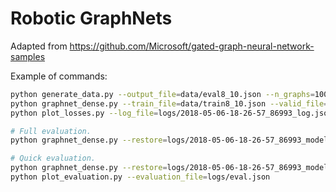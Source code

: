 # Robotic GraphNets

Adapted from https://github.com/Microsoft/gated-graph-neural-network-samples

Example of commands:
```bash
python generate_data.py --output_file=data/eval8_10.json --n_graphs=100000 --min_nodes=8 --max_nodes=10
python graphnet_dense.py --train_file=data/train8_10.json --valid_file=data/eval8_10.json --num_epochs=5
python plot_losses.py --log_file=logs/2018-05-06-18-26-57_86993_log.json

# Full evaluation.
python graphnet_dense.py --restore=logs/2018-05-06-18-26-57_86993_model_best.pickle --valid_file=eval11.json --num_epochs=0

# Quick evaluation.
python graphnet_dense.py --restore=logs/2018-05-06-18-26-57_86993_model_best.pickle --valid_file=eval8_10.json --evaluation_file=logs/eval.json --batch_size=12 --restrict_data=12
python plot_evaluation.py --evaluation_file=logs/eval.json
```
